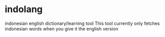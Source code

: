 # indolang
indonesian english dictionary/learning tool
This tool currently only fetches indonesian words when you give it the english version
